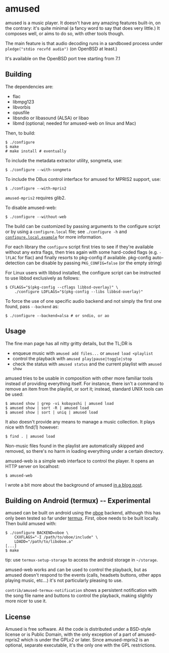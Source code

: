 # amused

amused is a music player.  It doesn't have any amazing features
built-in, on the contrary: it's quite minimal (a fancy word to say
that does very little.)  It composes well, or aims to do so, with
other tools though.

The main feature is that audio decoding runs in a sandboxed process
under `pledge("stdio recvfd audio")` (on OpenBSD at least.)

It's available on the OpenBSD port tree starting from 7.1


## Building

The dependencies are:

 - flac
 - libmpg123
 - libvorbis
 - opusfile
 - libsndio or libasound (ALSA) or libao
 - libmd (optional; needed for amused-web on linux and Mac)

Then, to build:

	$ ./configure
	$ make
	# make install # eventually

To include the metadata extractor utility, songmeta, use:

	$ ./configure --with-songmeta

To include the DBus control interface for amused for MPRIS2 support, use:

	$ ./configure --with-mpris2

`amused-mpris2` requires glib2.

To disable amused-web:

	$ ./configure --without-web

The build can be customized by passing arguments to the configure
script or by using a `configure.local` file; see `./configure -h`
and [`configure.local.example`](configure.local.example) for more
information.

For each library the `configure` script first tries to see if they're
available without any extra flags, then tries again with some
hard-coded flags (e.g. `-lFLAC` for flac) and finally resorts to
pkg-config if available.  pkg-config auto-detection can be disable by
passing `PKG_CONFIG=false` (or the empty string)

For Linux users with libbsd installed, the configure script can be
instructed to use libbsd exclusively as follows:

	$ CFLAGS="$(pkg-config --cflags libbsd-overlay)" \
		./configure LDFLAGS="$(pkg-config --libs libbsd-overlay)"

To force the use of one specific audio backend and not simply the first
one found, pass `--backend` as:

	$ ./configure --backend=alsa # or sndio, or ao


## Usage

The fine man page has all nitty gritty details, but the TL;DR is

 - enqueue music with `amused add files...` or `amused load <playlist`
 - control the playback with `amused play|pause|toggle|stop`
 - check the status with `amused status` and the current playlist with
   `amused show`

amused tries to be usable in composition with other more familiar tools
instead of providing everything itself.  For instance, there isn't a
command to remove an item from the playlist, or sort it; instead,
standard UNIX tools can be used:

	$ amused show | grep -vi kobayashi | amused load
	$ amused show | sort -R | amused load
	$ amused show | sort | uniq | amused load

It also doesn't provide any means to manage a music collection.  It
plays nice with find(1) however:

	$ find . | amused load

Non-music files found in the playlist are automatically skipped and
removed, so there's no harm in loading everything under a certain
directory.

amused-web is a simple web interface to control the player.  It opens an
HTTP server on localhost:

	$ amused-web

I wrote a bit more about the background of amused [in a blog
post](https://www.omarpolo.com/post/amused.html).


## Building on Android (termux) -- Experimental

amused can be built on android using the [oboe][oboe] backend,
although this has only been tested so far under [termux][termux].
First, oboe needs to be built locally.  Then build amused with:

	$ ./configure BACKEND=oboe \
		CXXFLAGS="-I /path/to/oboe/include" \
		LDADD="/path/to/liboboe.a"
	[...]
	$ make

tip: use `termux-setup-storage` to access the android storage in
`~/storage`.

amused-web works and can be used to control the playback, but as amused
doesn't respond to the events (calls, headsets buttons, other apps
playing music, etc...) it's not particularly pleasing to use.

`contrib/amused-termux-notification` shows a persistent notification
with the song file name and buttons to control the playback, making
slightly more nicer to use it.

[oboe]: https://github.com/google/oboe/
[termux]: https://termux.dev/en/


## License

Amused is free software.  All the code is distributed under a
BSD-style license or is Public Domain, with the only exception of a
part of amused-mpris2 which is under the GPLv2 or later.  Since
amused-mpris2 is an optional, separate executable, it's the only one
with the GPL restrictions.
